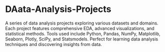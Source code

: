 # DAata-Analysis-Projects
A series of data analysis projects exploring various datasets and domains. Each project features comprehensive EDA, advanced visualizations, and statistical methods. Tools used include Python, Pandas, NumPy, Matplotlib, Seaborn, Plotly, SciPy, and Statsmodels. Perfect for learning data analysis techniques and discovering insights from data.
